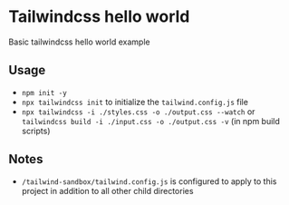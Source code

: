 # Tailwindcss hello world
Basic tailwindcss hello world example
## Usage
- `npm init -y`
- `npx tailwindcss init` to initialize the `tailwind.config.js` file
- `npx tailwindcss -i ./styles.css -o ./output.css --watch` or `tailwindcss build -i ./input.css -o ./output.css -v` (in npm build scripts)

## Notes
- `/tailwind-sandbox/tailwind.config.js` is configured to apply to this project in addition to all other child directories